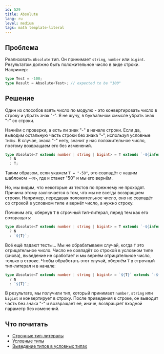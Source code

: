 ```yaml
---
id: 529
title: Absolute
lang: ru
level: medium
tags: math template-literal
---
```


## Проблема

Реализовать `Absolute` тип. Он принимает `string`, `number` или `bigint`.
Результатом должно быть положительное число в виде строки. Например:

```typescript
type Test = -100;
type Result = Absolute<Test>; // expected to be "100"
```

## Решение

Один из способов взять число по модулю - это конвертировать число в строку и
убрать знак "-". Я не шучу, в буквальном смысле убрать знак "-" со строки.

Начнём с проверки, а есть ли знак "-" в начале строки. Если да, выводим
остальную часть строки без знака "-", используя условные типы. В случае, знака
"-" нету, значит у нас положительное число, поэтому возвращаем его без
изменений.

```typescript
type Absolute<T extends number | string | bigint> = T extends `-${infer N}`
  ? N
  : T;
```

Таким образом, если укажем `T = "-50"`, это совпадёт с нашим шаблоном `-<N>`,
где `N` станет "50" и мы его вернём.

Но, мы видим, что некоторые из тестов по прежнему не проходят. Причина этому
заключается в том, что мы не всегда возвращаем строки. Например, передавая
положительное число, оно не совпадёт со строкой в условном типе и вернёт число,
а нужно строку.

Починим это, обернув `T` в строчный тип-литерал, перед тем как его возвращать:

```typescript
type Absolute<T extends number | string | bigint> = T extends `-${infer N}`
  ? N
  : `${T}`;
```

Всё ещё падают тесты... Мы не обрабатываем случай, когда `T` это отрицательное
число. Число не совпадёт со строкой в условном типе (снова), выведение не
сработает и мы вернём отрицательное число, только в строке. Чтобы обработать
этот случай, обернём `T` в строчный тип-литерал и в начале:

```typescript
type Absolute<T extends number | string | bigint> = `${T}` extends `-${infer N}`
  ? N
  : `${T}`;
```

В результате, мы получили тип, который принимает `number`, `string` или `bigint`
и конвертирует в строку. После приведения к строке, он выводит часть без знака
"-" и возвращает её, иначе, возвращает входной параметр без изменений.

## Что почитать

- [Строчные тип-литералы](https://www.typescriptlang.org/docs/handbook/release-notes/typescript-4-1.html#template-literal-types)
- [Условные типы](https://www.typescriptlang.org/docs/handbook/2/conditional-types.html)
- [Выведение типов в условных типах](https://www.typescriptlang.org/docs/handbook/2/conditional-types.html#inferring-within-conditional-types)
